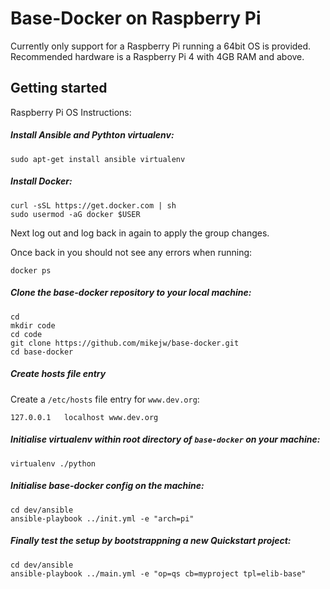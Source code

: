 
Base-Docker on Raspberry Pi
===

Currently only support for a Raspberry Pi running a 64bit OS is provided. Recommended hardware is a
Raspberry Pi 4 with 4GB RAM and above.

Getting started
---

Raspberry Pi OS Instructions:

##### Install Ansible and Pythton virtualenv:

<pre><code class="language-bash">sudo apt-get install ansible virtualenv
</code></pre>

##### Install Docker:

<pre><code class="language-bash">curl -sSL https://get.docker.com | sh
sudo usermod -aG docker $USER
</code></pre>

Next log out and log back in again to apply the group changes.

Once back in you should not see any errors when running:

<pre><code class=="language-bash">docker ps</code></pre>


##### Clone the base-docker repository to your local machine:

<pre><code class="language-bash">cd 
mkdir code
cd code
git clone https://github.com/mikejw/base-docker.git
cd base-docker
</code></pre>

##### Create hosts file entry

Create a `/etc/hosts` file entry for `www.dev.org`:

<pre><code class="lang-vim">127.0.0.1	localhost www.dev.org
</code></pre>

##### Initialise virtualenv within root directory of `base-docker` on your machine:

<pre><code class="language-bash">virtualenv ./python</code></pre>

##### Initialise base-docker config on the machine:

<pre><code class="language-bash">cd dev/ansible
ansible-playbook ../init.yml -e "arch=pi"
</code></pre>

##### Finally test the setup by bootstrappning a new Quickstart project:

<pre><code class="language-bash">cd dev/ansible
ansible-playbook ../main.yml -e "op=qs cb=myproject tpl=elib-base"
</code></pre>



